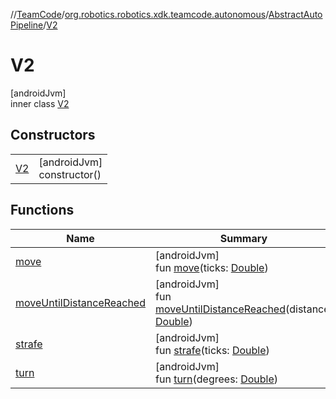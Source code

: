 //[TeamCode](../../../../index.md)/[org.robotics.robotics.xdk.teamcode.autonomous](../../index.md)/[AbstractAutoPipeline](../index.md)/[V2](index.md)

# V2

[androidJvm]\
inner class [V2](index.md)

## Constructors

| | |
|---|---|
| [V2](-v2.md) | [androidJvm]<br>constructor() |

## Functions

| Name | Summary |
|---|---|
| [move](move.md) | [androidJvm]<br>fun [move](move.md)(ticks: [Double](https://kotlinlang.org/api/latest/jvm/stdlib/kotlin/-double/index.html)) |
| [moveUntilDistanceReached](move-until-distance-reached.md) | [androidJvm]<br>fun [moveUntilDistanceReached](move-until-distance-reached.md)(distance: [Double](https://kotlinlang.org/api/latest/jvm/stdlib/kotlin/-double/index.html)) |
| [strafe](strafe.md) | [androidJvm]<br>fun [strafe](strafe.md)(ticks: [Double](https://kotlinlang.org/api/latest/jvm/stdlib/kotlin/-double/index.html)) |
| [turn](turn.md) | [androidJvm]<br>fun [turn](turn.md)(degrees: [Double](https://kotlinlang.org/api/latest/jvm/stdlib/kotlin/-double/index.html)) |
